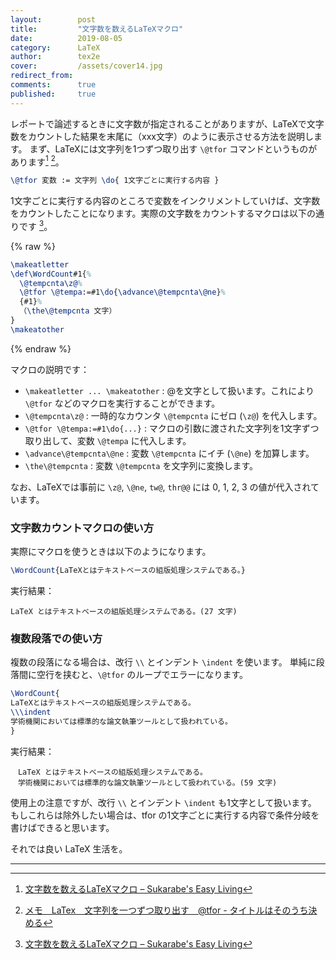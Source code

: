 ```yaml
---
layout:        post
title:         "文字数を数えるLaTeXマクロ"
date:          2019-08-05
category:      LaTeX
author:        tex2e
cover:         /assets/cover14.jpg
redirect_from:
comments:      true
published:     true
---
```


レポートで論述するときに文字数が指定されることがありますが、LaTeXで文字数をカウントした結果を末尾に（xxx文字）のように表示させる方法を説明します。
まず、LaTeXには文字列を1つずつ取り出す `\@tfor` コマンドというものがあります[^njet] [^kuroworks]。

```latex
\@tfor 変数 := 文字列 \do{ 1文字ごとに実行する内容 }
```

1文字ごとに実行する内容のところで変数をインクリメントしていけば、文字数をカウントしたことになります。実際の文字数をカウントするマクロは以下の通りです [^njet]。

{% raw %}

```latex
\makeatletter
\def\WordCount#1{%
  \@tempcnta\z@%
  \@tfor \@tempa:=#1\do{\advance\@tempcnta\@ne}%
  {#1}%
  （\the\@tempcnta 文字）
}
\makeatother
```

{% endraw %}

マクロの説明です：

- `\makeatletter ... \makeatother` : @を文字として扱います。これにより `\@tfor` などのマクロを実行することができます。
- `\@tempcnta\z@` : 一時的なカウンタ `\@tempcnta` にゼロ (`\z@`) を代入します。
- `\@tfor \@tempa:=#1\do{...}` : マクロの引数に渡された文字列を1文字ずつ取り出して、変数 `\@tempa` に代入します。
- `\advance\@tempcnta\@ne` : 変数 `\@tempcnta` にイチ (`\@ne`) を加算します。
- `\the\@tempcnta` : 変数 `\@tempcnta` を文字列に変換します。

なお、LaTeXでは事前に `\z@`, `\@ne`, `tw@`, `thr@@` には 0, 1, 2, 3 の値が代入されています。

### 文字数カウントマクロの使い方

実際にマクロを使うときは以下のようになります。

```latex
\WordCount{LaTeXとはテキストベースの組版処理システムである。}
```

実行結果：

```
LaTeX とはテキストベースの組版処理システムである。(27 文字)
```

### 複数段落での使い方

複数の段落になる場合は、改行 `\\` とインデント `\indent` を使います。
単純に段落間に空行を挟むと、`\@tfor` のループでエラーになります。

```latex
\WordCount{
LaTeXとはテキストベースの組版処理システムである。
\\\indent
学術機関においては標準的な論文執筆ツールとして扱われている。
}
```

実行結果：

```
　LaTeX とはテキストベースの組版処理システムである。
　学術機関においては標準的な論文執筆ツールとして扱われている。(59 文字)
```

使用上の注意ですが、改行 `\\` とインデント `\indent` も1文字として扱います。
もしこれらは除外したい場合は、tfor の1文字ごとに実行する内容で条件分岐を書けばできると思います。

それでは良い LaTeX 生活を。

-----

[^kuroworks]: [メモ　LaTex　文字列を一つずつ取り出す　\@tfor - タイトルはそのうち決める](http://kuroworks.hatenadiary.jp/entry/2018/02/11/200753)
[^njet]: [文字数を数えるLaTeXマクロ &#8211; Sukarabe&#039;s Easy Living](http://njet.oops.jp/wordpress/2008/02/28/%E6%96%87%E5%AD%97%E6%95%B0%E3%82%92%E6%95%B0%E3%81%88%E3%82%8Blatex%E3%83%9E%E3%82%AF%E3%83%AD/)

